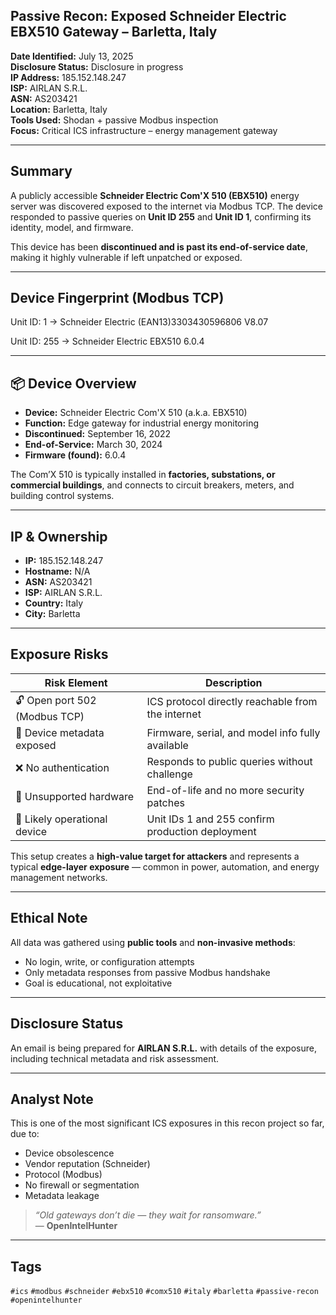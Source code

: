 ## Passive Recon: Exposed Schneider Electric EBX510 Gateway – Barletta, Italy

**Date Identified:** July 13, 2025  
**Disclosure Status:** Disclosure in progress  
**IP Address:** 185.152.148.247  
**ISP:** AIRLAN S.R.L.  
**ASN:** AS203421  
**Location:** Barletta, Italy  
**Tools Used:** Shodan + passive Modbus inspection  
**Focus:** Critical ICS infrastructure – energy management gateway

---
## Summary

A publicly accessible **Schneider Electric Com'X 510 (EBX510)** energy server was discovered exposed to the internet via Modbus TCP. The device responded to passive queries on **Unit ID 255** and **Unit ID 1**, confirming its identity, model, and firmware.

This device has been **discontinued and is past its end-of-service date**, making it highly vulnerable if left unpatched or exposed.

---
## Device Fingerprint (Modbus TCP)

Unit ID: 1
→ Schneider Electric (EAN13)3303430596806 V8.07

Unit ID: 255
→ Schneider Electric EBX510 6.0.4

---

## 📦 Device Overview

- **Device:** Schneider Electric Com'X 510 (a.k.a. EBX510)  
- **Function:** Edge gateway for industrial energy monitoring  
- **Discontinued:** September 16, 2022  
- **End-of-Service:** March 30, 2024  
- **Firmware (found):** 6.0.4  

The Com’X 510 is typically installed in **factories, substations, or commercial buildings**, and connects to circuit breakers, meters, and building control systems.

---
## IP & Ownership

- **IP:** 185.152.148.247  
- **Hostname:** N/A  
- **ASN:** AS203421  
- **ISP:** AIRLAN S.R.L.  
- **Country:** Italy  
- **City:** Barletta

---
## Exposure Risks

| Risk Element                     | Description                                           |
|----------------------------------|-------------------------------------------------------|
| 🔓 Open port 502 (Modbus TCP)    | ICS protocol directly reachable from the internet    |
| 🧾 Device metadata exposed       | Firmware, serial, and model info fully available     |
| ❌ No authentication             | Responds to public queries without challenge         |
| 📅 Unsupported hardware          | End-of-life and no more security patches             |
| 🎯 Likely operational device     | Unit IDs 1 and 255 confirm production deployment     |

This setup creates a **high-value target for attackers** and represents a typical **edge-layer exposure** — common in power, automation, and energy management networks.

---
## Ethical Note

All data was gathered using **public tools** and **non-invasive methods**:
- No login, write, or configuration attempts  
- Only metadata responses from passive Modbus handshake  
- Goal is educational, not exploitative

---
## Disclosure Status

An email is being prepared for **AIRLAN S.R.L.** with details of the exposure, including technical metadata and risk assessment.

---
## Analyst Note

This is one of the most significant ICS exposures in this recon project so far, due to:

- Device obsolescence  
- Vendor reputation (Schneider)  
- Protocol (Modbus)  
- No firewall or segmentation  
- Metadata leakage

> *“Old gateways don’t die — they wait for ransomware.”*  
> — **OpenIntelHunter**

---
## Tags

`#ics` `#modbus` `#schneider` `#ebx510` `#comx510` `#italy` `#barletta` `#passive-recon` `#openintelhunter`
